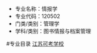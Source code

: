 - 专业名称：情报学     
- 专业代码：120502     
- 门类/类别：管理学     
- 学科/类别：图书情报与档案管理

#专业目录
[江苏可考学校](https://yz.chsi.com.cn/zsml/queryAction.do)